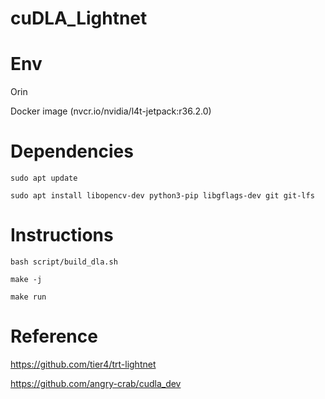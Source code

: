 # cuDLA_Lightnet


# Env


Orin


Docker image (nvcr.io/nvidia/l4t-jetpack:r36.2.0)


# Dependencies


`sudo apt update`


`sudo apt install libopencv-dev python3-pip libgflags-dev git git-lfs`


# Instructions


`bash script/build_dla.sh`


`make -j`


`make run`


# Reference


https://github.com/tier4/trt-lightnet


https://github.com/angry-crab/cudla_dev


